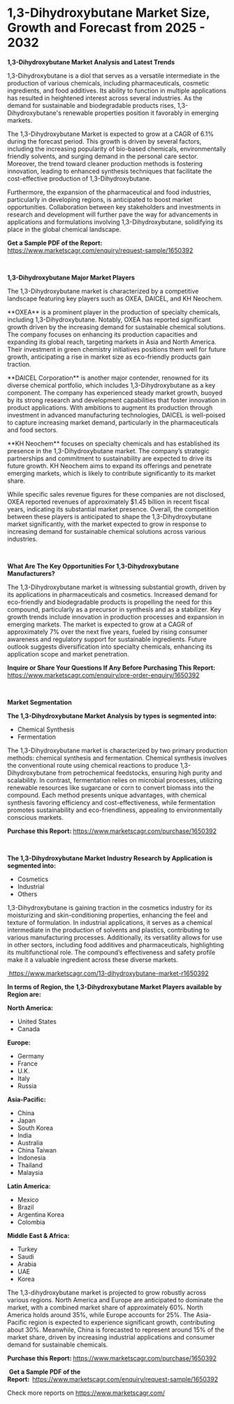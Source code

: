 <p><h1>1,3-Dihydroxybutane Market Size, Growth and Forecast from 2025 - 2032</h1></p><p><strong>1,3-Dihydroxybutane Market Analysis and Latest Trends</strong></p>
<p><p>1,3-Dihydroxybutane is a diol that serves as a versatile intermediate in the production of various chemicals, including pharmaceuticals, cosmetic ingredients, and food additives. Its ability to function in multiple applications has resulted in heightened interest across several industries. As the demand for sustainable and biodegradable products rises, 1,3-Dihydroxybutane's renewable properties position it favorably in emerging markets.</p><p>The 1,3-Dihydroxybutane Market is expected to grow at a CAGR of 6.1% during the forecast period. This growth is driven by several factors, including the increasing popularity of bio-based chemicals, environmentally friendly solvents, and surging demand in the personal care sector. Moreover, the trend toward cleaner production methods is fostering innovation, leading to enhanced synthesis techniques that facilitate the cost-effective production of 1,3-Dihydroxybutane.</p><p>Furthermore, the expansion of the pharmaceutical and food industries, particularly in developing regions, is anticipated to boost market opportunities. Collaboration between key stakeholders and investments in research and development will further pave the way for advancements in applications and formulations involving 1,3-Dihydroxybutane, solidifying its place in the global chemical landscape.</p></p>
<p><strong>Get a Sample PDF of the Report:&nbsp;</strong> <a href="https://www.marketscagr.com/enquiry/request-sample/1650392?utm_campaign=2444&utm_medium=2&utm_source=Github&utm_content=ia&utm_term=23032025&utm_id=13-dihydroxybutane">https://www.marketscagr.com/enquiry/request-sample/1650392</a></p>
<p>&nbsp;</p>
<p><strong>1,3-Dihydroxybutane Major Market Players</strong></p>
<p><p>The 1,3-Dihydroxybutane market is characterized by a competitive landscape featuring key players such as OXEA, DAICEL, and KH Neochem. </p><p>**OXEA** is a prominent player in the production of specialty chemicals, including 1,3-Dihydroxybutane. Notably, OXEA has reported significant growth driven by the increasing demand for sustainable chemical solutions. The company focuses on enhancing its production capacities and expanding its global reach, targeting markets in Asia and North America. Their investment in green chemistry initiatives positions them well for future growth, anticipating a rise in market size as eco-friendly products gain traction.</p><p>**DAICEL Corporation** is another major contender, renowned for its diverse chemical portfolio, which includes 1,3-Dihydroxybutane as a key component. The company has experienced steady market growth, buoyed by its strong research and development capabilities that foster innovation in product applications. With ambitions to augment its production through investment in advanced manufacturing technologies, DAICEL is well-poised to capture increasing market demand, particularly in the pharmaceuticals and food sectors.</p><p>**KH Neochem** focuses on specialty chemicals and has established its presence in the 1,3-Dihydroxybutane market. The company’s strategic partnerships and commitment to sustainability are expected to drive its future growth. KH Neochem aims to expand its offerings and penetrate emerging markets, which is likely to contribute significantly to its market share.</p><p>While specific sales revenue figures for these companies are not disclosed, OXEA reported revenues of approximately $1.45 billion in recent fiscal years, indicating its substantial market presence. Overall, the competition between these players is anticipated to shape the 1,3-Dihydroxybutane market significantly, with the market expected to grow in response to increasing demand for sustainable chemical solutions across various industries.</p></p>
<p>&nbsp;</p>
<p><strong>What Are The Key Opportunities For 1,3-Dihydroxybutane Manufacturers?</strong></p>
<p><p>The 1,3-Dihydroxybutane market is witnessing substantial growth, driven by its applications in pharmaceuticals and cosmetics. Increased demand for eco-friendly and biodegradable products is propelling the need for this compound, particularly as a precursor in synthesis and as a stabilizer. Key growth trends include innovation in production processes and expansion in emerging markets. The market is expected to grow at a CAGR of approximately 7% over the next five years, fueled by rising consumer awareness and regulatory support for sustainable ingredients. Future outlook suggests diversification into specialty chemicals, enhancing its application scope and market penetration.</p></p>
<p><strong>Inquire or Share Your Questions If Any Before Purchasing This Report:</strong> <a href="https://www.marketscagr.com/enquiry/pre-order-enquiry/1650392?utm_campaign=2444&utm_medium=2&utm_source=Github&utm_content=ia&utm_term=23032025&utm_id=13-dihydroxybutane">https://www.marketscagr.com/enquiry/pre-order-enquiry/1650392</a></p>
<p>&nbsp;</p>
<p><strong>Market Segmentation</strong></p>
<p><strong>The 1,3-Dihydroxybutane Market Analysis by types is segmented into:</strong></p>
<p><ul><li>Chemical Synthesis</li><li>Fermentation</li></ul></p>
<p><p>The 1,3-Dihydroxybutane market is characterized by two primary production methods: chemical synthesis and fermentation. Chemical synthesis involves the conventional route using chemical reactions to produce 1,3-Dihydroxybutane from petrochemical feedstocks, ensuring high purity and scalability. In contrast, fermentation relies on microbial processes, utilizing renewable resources like sugarcane or corn to convert biomass into the compound. Each method presents unique advantages, with chemical synthesis favoring efficiency and cost-effectiveness, while fermentation promotes sustainability and eco-friendliness, appealing to environmentally conscious markets.</p></p>
<p><strong>Purchase this Report:&nbsp;</strong><a href="https://www.marketscagr.com/purchase/1650392?utm_campaign=2444&utm_medium=2&utm_source=Github&utm_content=ia&utm_term=23032025&utm_id=13-dihydroxybutane">https://www.marketscagr.com/purchase/1650392</a></p>
<p>&nbsp;</p>
<p><strong>The 1,3-Dihydroxybutane Market Industry Research by Application is segmented into:</strong></p>
<p><ul><li>Cosmetics</li><li>Industrial</li><li>Others</li></ul></p>
<p><p>1,3-Dihydroxybutane is gaining traction in the cosmetics industry for its moisturizing and skin-conditioning properties, enhancing the feel and texture of formulation. In industrial applications, it serves as a chemical intermediate in the production of solvents and plastics, contributing to various manufacturing processes. Additionally, its versatility allows for use in other sectors, including food additives and pharmaceuticals, highlighting its multifunctional role. The compound’s effectiveness and safety profile make it a valuable ingredient across these diverse markets.</p></p>
<p><a href="https://www.marketscagr.com/13-dihydroxybutane-market-r1650392?utm_campaign=2444&utm_medium=2&utm_source=Github&utm_content=ia&utm_term=23032025&utm_id=13-dihydroxybutane">&nbsp;https://www.marketscagr.com/13-dihydroxybutane-market-r1650392</a></p>
<p><strong>In terms of Region, the 1,3-Dihydroxybutane Market Players available by Region are:</strong></p>
<p>
    <p> <strong> North America: </strong>
        <ul>
            <li>United States</li>
            <li>Canada</li>
        </ul>
        </p> 
    <p> <strong> Europe: </strong>
        <ul>
            <li>Germany</li>
            <li>France</li>
            <li>U.K.</li>
            <li>Italy</li>
            <li>Russia</li>
        </ul>
        </p> 
    <p> <strong> Asia-Pacific: </strong>
        <ul>
            <li>China</li>
            <li>Japan</li>
            <li>South Korea</li>
            <li>India</li>
            <li>Australia</li>
            <li>China Taiwan</li>
            <li>Indonesia</li>
            <li>Thailand</li>
            <li>Malaysia</li>
        </ul>
        </p> 
    <p> <strong> Latin America: </strong>
        <ul>
            <li>Mexico</li>
            <li>Brazil</li>
            <li>Argentina Korea</li>
            <li>Colombia</li>
        </ul>
        </p> 
    <p> <strong> Middle East & Africa: </strong>
        <ul>
            <li>Turkey</li>
            <li>Saudi</li>
            <li>Arabia</li>
            <li>UAE</li>
            <li>Korea</li>
        </ul>
    </p>
    </p>
<p><p>The 1,3-dihydroxybutane market is projected to grow robustly across various regions. North America and Europe are anticipated to dominate the market, with a combined market share of approximately 60%. North America holds around 35%, while Europe accounts for 25%. The Asia-Pacific region is expected to experience significant growth, contributing about 30%. Meanwhile, China is forecasted to represent around 15% of the market share, driven by increasing industrial applications and consumer demand for sustainable chemicals.</p></p>
<p><strong>Purchase this Report: </strong><a href="https://www.marketscagr.com/purchase/1650392?utm_campaign=2444&utm_medium=2&utm_source=Github&utm_content=ia&utm_term=23032025&utm_id=13-dihydroxybutane">https://www.marketscagr.com/purchase/1650392</a></p>
<p>&nbsp;<strong>Get a Sample PDF of the Report:&nbsp;&nbsp;</strong><a href="https://www.marketscagr.com/enquiry/request-sample/1650392?utm_campaign=2444&utm_medium=2&utm_source=Github&utm_content=ia&utm_term=23032025&utm_id=13-dihydroxybutane">https://www.marketscagr.com/enquiry/request-sample/1650392</a></p>
<p><strong></strong></p>
<p>Check more reports on <a href="https://www.marketscagr.com/?utm_campaign=2444&utm_medium=2&utm_source=Github&utm_content=ia&utm_term=23032025&utm_id=13-dihydroxybutane">https://www.marketscagr.com/</a></p>
